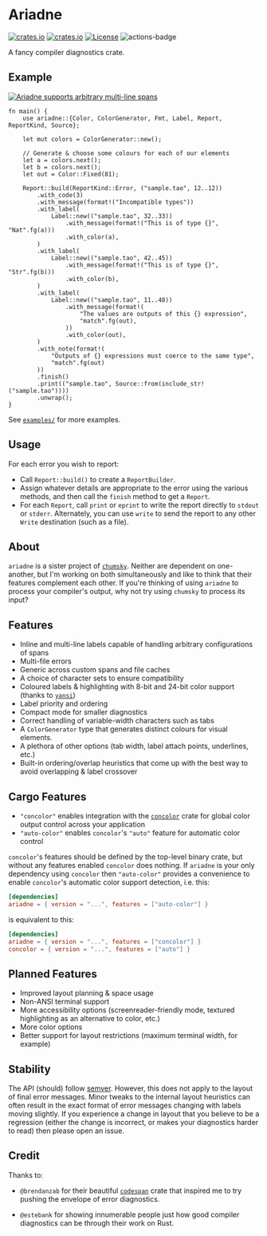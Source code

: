 # Ariadne

[![crates.io](https://img.shields.io/crates/v/ariadne.svg)](https://crates.io/crates/ariadne)
[![crates.io](https://docs.rs/ariadne/badge.svg)](https://docs.rs/ariadne)
[![License](https://img.shields.io/badge/license-MIT%2FApache--2.0-blue.svg)](https://github.com/zesterer/ariadne)
![actions-badge](https://github.com/zesterer/ariadne/workflows/Rust/badge.svg?branch=main)

A fancy compiler diagnostics crate.

## Example

<a href = "https://github.com/zesterer/ariadne/blob/main/examples/multiline.rs">
<img src="https://raw.githubusercontent.com/zesterer/ariadne/main/misc/example.png" alt="Ariadne supports arbitrary multi-line spans"/>
</a>

```rust,ignore
fn main() {
    use ariadne::{Color, ColorGenerator, Fmt, Label, Report, ReportKind, Source};

    let mut colors = ColorGenerator::new();

    // Generate & choose some colours for each of our elements
    let a = colors.next();
    let b = colors.next();
    let out = Color::Fixed(81);

    Report::build(ReportKind::Error, ("sample.tao", 12..12))
        .with_code(3)
        .with_message(format!("Incompatible types"))
        .with_label(
            Label::new(("sample.tao", 32..33))
                .with_message(format!("This is of type {}", "Nat".fg(a)))
                .with_color(a),
        )
        .with_label(
            Label::new(("sample.tao", 42..45))
                .with_message(format!("This is of type {}", "Str".fg(b)))
                .with_color(b),
        )
        .with_label(
            Label::new(("sample.tao", 11..48))
                .with_message(format!(
                    "The values are outputs of this {} expression",
                    "match".fg(out),
                ))
                .with_color(out),
        )
        .with_note(format!(
            "Outputs of {} expressions must coerce to the same type",
            "match".fg(out)
        ))
        .finish()
        .print(("sample.tao", Source::from(include_str!("sample.tao"))))
        .unwrap();
}
```

See [`examples/`](https://github.com/zesterer/ariadne/tree/main/examples) for more examples.

## Usage

For each error you wish to report:
* Call `Report::build()` to create a `ReportBuilder`.
* Assign whatever details are appropriate to the error using the various
  methods, and then call the `finish` method to get a `Report`.
* For each `Report`, call `print` or `eprint` to write the report
  directly to `stdout` or `stderr`. Alternately, you can use
  `write` to send the report to any other `Write` destination (such as a file).

## About

`ariadne` is a sister project of [`chumsky`](https://github.com/zesterer/chumsky/). Neither are dependent on
one-another, but I'm working on both simultaneously and like to think that their features complement each other. If
you're thinking of using `ariadne` to process your compiler's output, why not try using `chumsky` to process its input?

## Features

- Inline and multi-line labels capable of handling arbitrary configurations of spans
- Multi-file errors
- Generic across custom spans and file caches
- A choice of character sets to ensure compatibility
- Coloured labels & highlighting with 8-bit and 24-bit color support (thanks to
  [`yansi`](https://github.com/SergioBenitez/yansi))
- Label priority and ordering
- Compact mode for smaller diagnostics
- Correct handling of variable-width characters such as tabs
- A `ColorGenerator` type that generates distinct colours for visual elements.
- A plethora of other options (tab width, label attach points, underlines, etc.)
- Built-in ordering/overlap heuristics that come up with the best way to avoid overlapping & label crossover

## Cargo Features

- `"concolor"` enables integration with the [`concolor`](https://crates.io/crates/concolor) crate for global color output
  control across your application
- `"auto-color"` enables `concolor`'s `"auto"` feature for automatic color control

`concolor`'s features should be defined by the top-level binary crate, but without any features enabled `concolor` does
nothing. If `ariadne` is your only dependency using `concolor` then `"auto-color"` provides a convenience to enable
`concolor`'s automatic color support detection, i.e. this:
```TOML
[dependencies]
ariadne = { version = "...", features = ["auto-color"] }
```
is equivalent to this:
```TOML
[dependencies]
ariadne = { version = "...", features = ["concolor"] }
concolor = { version = "...", features = ["auto"] }
```

## Planned Features

- Improved layout planning & space usage
- Non-ANSI terminal support
- More accessibility options (screenreader-friendly mode, textured highlighting as an alternative to color, etc.)
- More color options
- Better support for layout restrictions (maximum terminal width, for example)

## Stability

The API (should) follow [semver](https://www.semver.org/). However, this does not apply to the layout of final error
messages. Minor tweaks to the internal layout heuristics can often result in the exact format of error messages changing
with labels moving slightly. If you experience a change in layout that you believe to be a regression (either the change
is incorrect, or makes your diagnostics harder to read) then please open an issue.

## Credit

Thanks to:

- `@brendanzab` for their beautiful [`codespan`](https://github.com/brendanzab/codespan) crate that inspired me to try
  pushing the envelope of error diagnostics.

- `@estebank` for showing innumerable people just how good compiler diagnostics can be through their work on Rust.
